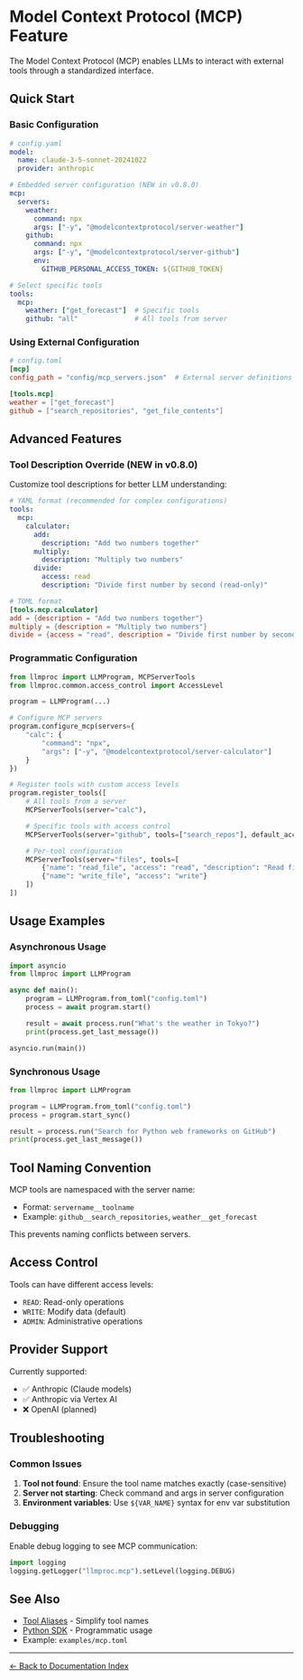 # Model Context Protocol (MCP) Feature

The Model Context Protocol (MCP) enables LLMs to interact with external tools through a standardized interface.

## Quick Start

### Basic Configuration

```yaml
# config.yaml
model:
  name: claude-3-5-sonnet-20241022
  provider: anthropic

# Embedded server configuration (NEW in v0.8.0)
mcp:
  servers:
    weather:
      command: npx
      args: ["-y", "@modelcontextprotocol/server-weather"]
    github:
      command: npx
      args: ["-y", "@modelcontextprotocol/server-github"]
      env:
        GITHUB_PERSONAL_ACCESS_TOKEN: ${GITHUB_TOKEN}

# Select specific tools
tools:
  mcp:
    weather: ["get_forecast"]  # Specific tools
    github: "all"              # All tools from server
```

### Using External Configuration

```toml
# config.toml
[mcp]
config_path = "config/mcp_servers.json"  # External server definitions

[tools.mcp]
weather = ["get_forecast"]
github = ["search_repositories", "get_file_contents"]
```

## Advanced Features

### Tool Description Override (NEW in v0.8.0)

Customize tool descriptions for better LLM understanding:

```yaml
# YAML format (recommended for complex configurations)
tools:
  mcp:
    calculator:
      add:
        description: "Add two numbers together"
      multiply:
        description: "Multiply two numbers"
      divide:
        access: read
        description: "Divide first number by second (read-only)"
```

```toml
# TOML format
[tools.mcp.calculator]
add = {description = "Add two numbers together"}
multiply = {description = "Multiply two numbers"}
divide = {access = "read", description = "Divide first number by second (read-only)"}
```

### Programmatic Configuration

```python
from llmproc import LLMProgram, MCPServerTools
from llmproc.common.access_control import AccessLevel

program = LLMProgram(...)

# Configure MCP servers
program.configure_mcp(servers={
    "calc": {
        "command": "npx",
        "args": ["-y", "@modelcontextprotocol/server-calculator"]
    }
})

# Register tools with custom access levels
program.register_tools([
    # All tools from a server
    MCPServerTools(server="calc"),

    # Specific tools with access control
    MCPServerTools(server="github", tools=["search_repos"], default_access=AccessLevel.READ),

    # Per-tool configuration
    MCPServerTools(server="files", tools=[
        {"name": "read_file", "access": "read", "description": "Read file contents"},
        {"name": "write_file", "access": "write"}
    ])
])
```

## Usage Examples

### Asynchronous Usage

```python
import asyncio
from llmproc import LLMProgram

async def main():
    program = LLMProgram.from_toml("config.toml")
    process = await program.start()

    result = await process.run("What's the weather in Tokyo?")
    print(process.get_last_message())

asyncio.run(main())
```

### Synchronous Usage

```python
from llmproc import LLMProgram

program = LLMProgram.from_toml("config.toml")
process = program.start_sync()

result = process.run("Search for Python web frameworks on GitHub")
print(process.get_last_message())
```

## Tool Naming Convention

MCP tools are namespaced with the server name:
- Format: `servername__toolname`
- Example: `github__search_repositories`, `weather__get_forecast`

This prevents naming conflicts between servers.

## Access Control

Tools can have different access levels:
- `READ`: Read-only operations
- `WRITE`: Modify data (default)
- `ADMIN`: Administrative operations

## Provider Support

Currently supported:
- ✅ Anthropic (Claude models)
- ✅ Anthropic via Vertex AI
- ❌ OpenAI (planned)

## Troubleshooting

### Common Issues

1. **Tool not found**: Ensure the tool name matches exactly (case-sensitive)
2. **Server not starting**: Check command and args in server configuration
3. **Environment variables**: Use `${VAR_NAME}` syntax for env var substitution

### Debugging

Enable debug logging to see MCP communication:
```python
import logging
logging.getLogger("llmproc.mcp").setLevel(logging.DEBUG)
```

## See Also

- [Tool Aliases](tool-aliases.md) - Simplify tool names
- [Python SDK](python-sdk.md) - Programmatic usage
- Example: `examples/mcp.toml`

---
[← Back to Documentation Index](index.md)
